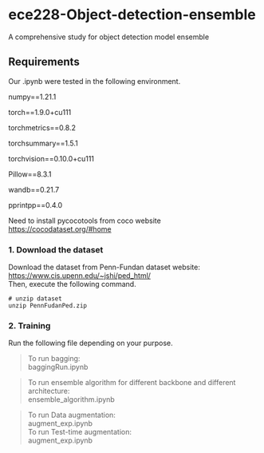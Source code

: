 # ece228-Object-detection-ensemble
A comprehensive study for object detection model ensemble
## Requirements
Our .ipynb were tested in the following environment.

  numpy==1.21.1
  
  torch==1.9.0+cu111
  
  torchmetrics==0.8.2
  
  torchsummary==1.5.1
  
  torchvision==0.10.0+cu111
  
  Pillow==8.3.1
  
  wandb==0.21.7
  
  pprintpp==0.4.0
  
  Need to install pycocotools from coco website
  https://cocodataset.org/#home

  
### 1. Download the dataset  
Download the dataset from Penn-Fundan dataset website: https://www.cis.upenn.edu/~jshi/ped_html/ <br>
Then, execute the following command.
```
# unzip dataset
unzip PennFudanPed.zip
```
### 2. Training
Run the following file depending on your purpose.

> To run bagging:<br>
  baggingRun.ipynb<br>
  
> To run ensemble algorithm for different backbone and different architecture: <br>
  ensemble_algorithm.ipynb<br>
  
> To run Data augmentation:<br>
  augment_exp.ipynb<br>
> To run Test-time augmentation:<br>
  augment_exp.ipynb<br>

